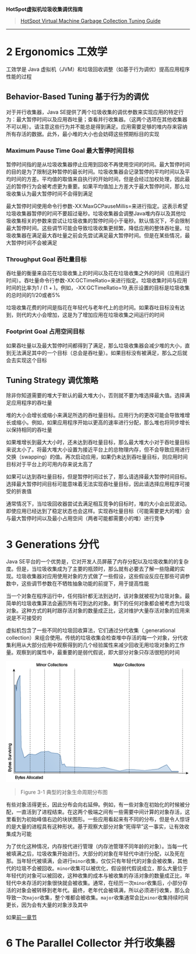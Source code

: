 **HotSpot虚拟机垃圾收集调优指南**

> [HotSpot Virtual Machine Garbage Collection Tuning Guide](https://docs.oracle.com/javase/8/docs/technotes/guides/vm/gctuning/)



---





# 2 Ergonomics 工效学 <a name="2_Ergonomics"></a>

工效学是 Java 虚拟机（JVM）和垃圾回收调整（如基于行为调优）提高应用程序性能的过程



## Behavior-Based Tuning 基于行为的调优

对于并行收集器，Java SE提供了两个垃圾收集的调优参数来实现应用的特定行为：最大暂停时间以及应用吞吐量；查看并行收集器。（这两个选项在其他收集器不可以用）。请注意这些行为并不能总是得到满足。应用需要足够的堆内存来容纳所有存活的数据。此外，最小堆的大小也会妨碍这些预期标目的实现



### Maximum Pause Time Goal 最大暂停时间目标

暂停时间指的是从垃圾收集器停止应用到回收不再使用空间的时间。最大暂停时间的目的是为了限制这种暂停的最长时间。垃圾收集器会记录暂停的平均时间以及平均时间的方差。平均值的取值来自执行的开始时间，但是会经过加权处理，因此最近的暂停行为会被考虑更为重要。如果平均值加上方差大于最大暂停时间，那么垃圾收集认为最大暂停时间不会得到满足

最大暂停时间使用命令行参数-XX:MaxGCPauseMillis=<nnn>来进行指定。这表示希望垃圾收集器暂停的时间不要超过<nnn>毫秒。垃圾收集器会调整Java堆内存以及其他垃圾收集相关的参数来尝试让垃圾收集的暂停时间小于<nnn>毫秒。默认情况下，不会限制最大暂停时间。这些调节可能会导致垃圾收集更频繁，降低应用的整体吞吐量。垃圾收集器在满足最大吞吐量之前会先尝试满足最大暂停时间。但是在某些情况，最大暂停时间不会被满足



### Throughput Goal 吞吐量目标

吞吐量的衡量来自花在垃圾收集上的时间以及花在垃圾收集之外的时间（应用运行时间）。吞吐量命令行参数-XX:GCTimeRatio=<nnn>来进行指定。垃圾收集时间与应用时间的比率为1 / (1 + <nnn>)。例如，-XX:GCTimeRatio=19[ ]()表示设置的目标是垃圾收集的总时间的1/20或者5%

垃圾收集花费的时间是指花在年轻代与老年代上的总时间。如果吞吐目标没有达到，则代的大小会增加，这是为了增加应用在垃圾收集之间运行的时间



### Footprint Goal 占用空间目标

如果吞吐量以及最大暂停时间都得到了满足，那么垃圾收集器会减少堆的大小，直到无法满足其中的一个目标（总会是吞吐量）。如果目标没有被满足，那么之后就会去实现这个目标



## Tuning Strategy 调优策略

除非你知道需要的堆大于默认的最大堆大小，否则就不要为堆选择最大值。选择满足应用程序的吞吐量

堆的大小会增长或缩小来满足所选的吞吐量目标。应用行为的更改可能会导致堆增长或缩小。例如，如果应用程序开始以更高的速率进行分配，那么堆也将同步增长以保持相同的吞吐量

如果堆增长到最大大小时，还未达到吞吐量目标，那么最大堆大小对于吞吐量目标来说太小了。将最大堆大小设置为接近平台上的总物理内存，但不会导致应用进行交换（swapping）的值。再次启动应用，如果仍未达到吞吐量目标，则应用时间目标对于平台上的可用内存来说太高了

如果可以达到吞吐量目标，但是暂停时间过长了，那么请选择最大暂停时间目标。选择最大暂停时间目标可能意味着无法实现吞吐量目标，因此请选择应用程序可接受的折衷值

通常情况下，当垃圾回收器尝试去满足相互竞争的目标时，堆的大小会出现波动。即使应用已经达到了稳定状态也会这样。实现吞吐量目标（可能需要更大的堆）会与最大暂停时间以及最小占用空间（两者可能都需要小的堆）进行竞争



# 3 Generations 分代

Java SE平台的一个优势是，它对开发人员屏蔽了内存分配以及垃圾收集的的复杂度。但是，当垃圾收集成为了主要的瓶颈时，那么就有必要去了解一些隐藏的实现。垃圾收集器对应用使用对象的方式做了一些假设，这些假设反应在那些可调参数中，这些调节参数在不牺牲抽象功能的前提下，用于提高性能

当一个对象在程序运行中，任何指针都无法到达时，该对象就被视为垃圾对象。最简单的垃圾收集算法会遍历所有可到达的对象。剩下的任何对象都会被考虑为垃圾对象。这种方式的耗时跟存活对象的数量成正比，这对维护大量存活对象的应用来说是不可接受的

虚拟机包含了一些不同的垃圾回收算法，它们通过分代收集（[ ]()generational collection）来组合使用。传统的垃圾收集会检查堆中存活的每一个对象，分代收集利用从大部分应用中观察得到的几个经验属性来减少回收无用垃圾对象的工作量。观察到的属性中，最重要的是弱代假说，即大部分对象只存活很短的时间



![Description of Figure 3-1 follows](./asserts/jsgct_dt_003_alc_vs_srvng.png)

> Figure 3-1 典型的对象生命周期分布图

有些对象活得更长，因此分布会向右延伸。例如，有一些对象在初始化的时候被分配，一直活到了进程结束。在这两个极端之间有一些需要中间计算的对象存活，这里看到为初始峰值右边的块状图形。一些应用看起来有不同的分布，但是令人惊讶的是大量的进程具有这种形状。基于观察大部分对象“死得早”这一事实，让有效收集成为可能

为了优化这种情况，内存按代进行管理（内存池管理不同年龄的对象）。当每一代被填满之后，垃圾收集开始进行。大部分的对象在年轻代中进行分配，以及死在那。当年轻代被填满，会进行`minor`收集，仅仅只有年轻代的对象会被收集，其他代的垃圾不会被回收。`minor`收集可以被优化，假设弱代假说成立，那么大量位于年轻代的对象可以被回收，这种收集的成本与被收集的存活对象的数量成正比，年轻代中未存活的对象很快就会被收集。通常，在经历一次`minor`收集后，小部分存活的对象会被转移到老年代。最终，老年代会被填满，所以必须进行收集，那么会导致一次`major`收集，整个堆都会被收集。`major`收集通常会比`minor`收集持续时间更长，因为会有大量的对象涉及其中

如果[前一章节](#2_Ergonomics)







# 6 The Parallel Collector 并行收集器
